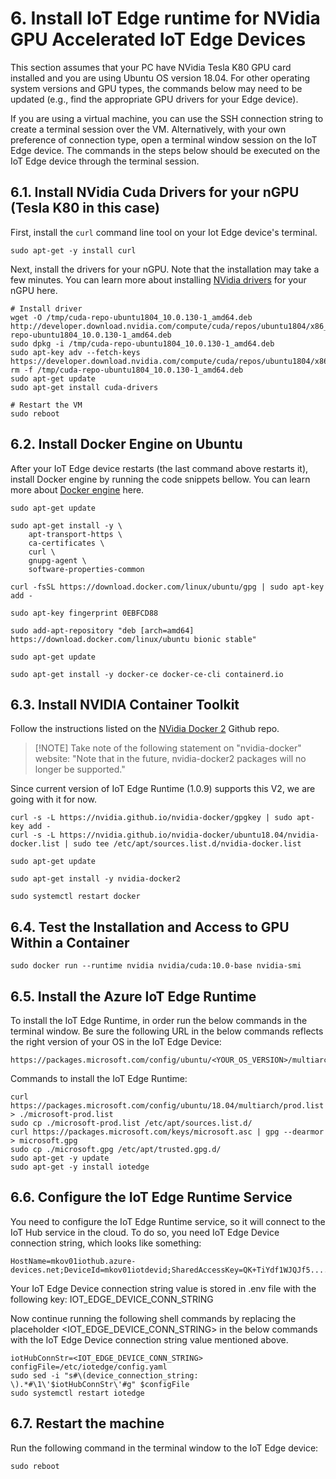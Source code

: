 # 6. Install IoT Edge runtime for NVidia GPU Accelerated IoT Edge Devices

This section assumes that your PC have NVidia Tesla K80 GPU card installed and you are using Ubuntu OS version 18.04. For other operating system versions and GPU types, the commands below may need to be updated (e.g., find the appropriate GPU drivers for your Edge device).

If you are using a virtual machine, you can use the SSH connection string to create a terminal session over the VM. Alternatively, with your own preference of connection type, open a terminal window session on the IoT Edge device. The commands in the steps below should be executed on the IoT Edge device through the terminal session.

## 6.1. Install NVidia Cuda Drivers for your nGPU (Tesla K80 in this case)
First, install the `curl` command line tool on your Iot Edge device's terminal.

```shell
sudo apt-get -y install curl
```

Next, install the drivers for your nGPU. Note that the installation may take a few minutes. You can learn more about installing [NVidia drivers](https://docs.microsoft.com/en-us/azure/virtual-machines/linux/n-series-driver-setup) for your nGPU here.


```shell
# Install driver
wget -O /tmp/cuda-repo-ubuntu1804_10.0.130-1_amd64.deb http://developer.download.nvidia.com/compute/cuda/repos/ubuntu1804/x86_64/cuda-repo-ubuntu1804_10.0.130-1_amd64.deb 
sudo dpkg -i /tmp/cuda-repo-ubuntu1804_10.0.130-1_amd64.deb
sudo apt-key adv --fetch-keys https://developer.download.nvidia.com/compute/cuda/repos/ubuntu1804/x86_64/7fa2af80.pub 
rm -f /tmp/cuda-repo-ubuntu1804_10.0.130-1_amd64.deb
sudo apt-get update
sudo apt-get install cuda-drivers

# Restart the VM
sudo reboot
```

## 6.2. Install Docker Engine on Ubuntu
After your IoT Edge device restarts (the last command above restarts it), install Docker engine by running the code snippets bellow. You can learn more about [Docker engine](https://docs.docker.com/engine/install/ubuntu/) here.

```shell
sudo apt-get update

sudo apt-get install -y \
    apt-transport-https \
    ca-certificates \
    curl \
    gnupg-agent \
    software-properties-common

curl -fsSL https://download.docker.com/linux/ubuntu/gpg | sudo apt-key add -

sudo apt-key fingerprint 0EBFCD88

sudo add-apt-repository "deb [arch=amd64] https://download.docker.com/linux/ubuntu bionic stable"

sudo apt-get update

sudo apt-get install -y docker-ce docker-ce-cli containerd.io
```

## 6.3. Install NVIDIA Container Toolkit
Follow the instructions listed on the [NVidia Docker 2](https://github.com/NVIDIA/nvidia-docker#upgrading-with-nvidia-docker2-deprecated) Github repo.

> <span>[!NOTE]</span>
> Take note of the following statement on "nvidia-docker" website:
> "Note that in the future, nvidia-docker2 packages will no longer be supported."

Since current version of IoT Edge Runtime (1.0.9) supports this V2, we are going with it for now.

```shell
curl -s -L https://nvidia.github.io/nvidia-docker/gpgkey | sudo apt-key add -
curl -s -L https://nvidia.github.io/nvidia-docker/ubuntu18.04/nvidia-docker.list | sudo tee /etc/apt/sources.list.d/nvidia-docker.list

sudo apt-get update

sudo apt-get install -y nvidia-docker2

sudo systemctl restart docker
```

## 6.4. Test the Installation and Access to GPU Within a Container
<!-- # sudo docker run --gpus all nvidia/cuda:10.0-base nvidia-smi -->
```shell
sudo docker run --runtime nvidia nvidia/cuda:10.0-base nvidia-smi
```

## 6.5. Install the Azure IoT Edge Runtime
To install the IoT Edge Runtime, in order run the below commands in the terminal window. Be sure the following URL in the below commands reflects the right version of your OS in the IoT Edge Device:  
```
https://packages.microsoft.com/config/ubuntu/<YOUR_OS_VERSION>/multiarch/prod.list
```


Commands to install the IoT Edge Runtime:

```shell
curl https://packages.microsoft.com/config/ubuntu/18.04/multiarch/prod.list > ./microsoft-prod.list
sudo cp ./microsoft-prod.list /etc/apt/sources.list.d/
curl https://packages.microsoft.com/keys/microsoft.asc | gpg --dearmor > microsoft.gpg
sudo cp ./microsoft.gpg /etc/apt/trusted.gpg.d/
sudo apt-get -y update
sudo apt-get -y install iotedge
```

## 6.6. Configure the IoT Edge Runtime Service
You need to configure the IoT Edge Runtime service, so it will connect to the IoT Hub service in the cloud. To do so, you need IoT Edge Device connection string, which looks like something:  

```
HostName=mkov01iothub.azure-devices.net;DeviceId=mkov01iotdevid;SharedAccessKey=QK+TiYdf1WJQJf5..........oczt1S634yI=  
```  

Your IoT Edge Device connection string value is stored in .env file with the following key: IOT_EDGE_DEVICE_CONN_STRING   

Now continue running the following shell commands by replacing the placeholder <IOT_EDGE_DEVICE_CONN_STRING> in the below commands with the IoT Edge Device connection string value mentioned above.

```shell
iotHubConnStr=<IOT_EDGE_DEVICE_CONN_STRING>
configFile=/etc/iotedge/config.yaml
sudo sed -i "s#\(device_connection_string: \).*#\1\'$iotHubConnStr\'#g" $configFile
sudo systemctl restart iotedge
```  

## 6.7. Restart the machine
Run the following command in the terminal window to the IoT Edge device:

```shell
sudo reboot
```

